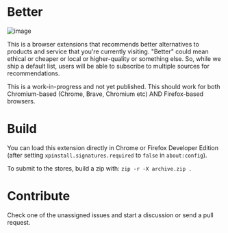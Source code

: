 # Better

![image](https://user-images.githubusercontent.com/19304/89511791-fcffce80-d7ef-11ea-9d2e-e2557d77a9b3.png)

This is a browser extensions that recommends better alternatives to products and service that you're currently visiting. "Better" could mean ethical or cheaper or local or higher-quality or something else. So, while we ship a default list, users will be able to subscribe to multiple sources for recommendations.

This is a work-in-progress and not yet published. This should work for both Chromium-based (Chrome, Brave, Chromium etc) AND Firefox-based browsers.

# Build

You can load this extension directly in Chrome or Firefox Developer Edition (after setting `xpinstall.signatures.required` to `false` in `about:config`).

To submit to the stores, build a zip with: `zip -r -X archive.zip .`

# Contribute

Check one of the unassigned issues and start a discussion or send a pull request.
